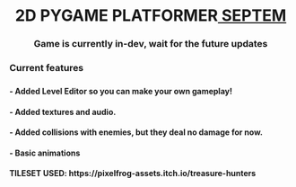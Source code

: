 <h1 align="center">2D PYGAME PLATFORMER<a href="https://daniilshat.ru/" target="_blank"> SEPTEM</a> 
<h3 align="center">Game is currently in-dev, wait for the future updates</h3>
<h3 aling="center">Current features<h3>
  <h4>- Added Level Editor so you can make your own gameplay!</h4>
  <h4>- Added textures and audio.</h4>
  <h4>- Added collisions with enemies, but they deal no damage for now.</h4>
  <h4>- Basic animations</h4>
  <h4> TILESET USED: https://pixelfrog-assets.itch.io/treasure-hunters </h4>
